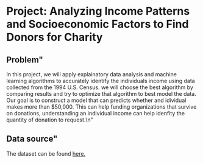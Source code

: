 # **Project: Analyzing Income Patterns and Socioeconomic Factors to Find Donors for Charity**
## **Problem**"
In this project, we will apply explainatory data analysis and machine learning algorithms to accurately identify the individuals income using data collected from the 1994 U.S. Census. we will choose the best algorithm by comparing results and try to optimize that algorithm to best model the data. Our goal is to construct a model that can predicts whether and idividual makes more than $50,000. This can help funding organizations that survive on donations, understanding an individual income can help idenfity the quantity of donation to request.\n"
## **Data source**"
The dataset can be found [here.](https://archive.ics.uci.edu/dataset/20/census+income)
